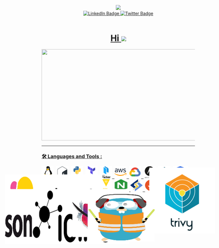 <div id="header" align="center">
  <img src="https://media.giphy.com/media/v1.Y2lkPTc5MGI3NjExZHU2NWJleTNlYzdtMXYxdTIwaml0N2s2OWxiOGp0aXAyeGdmYTU3ZyZlcD12MV9pbnRlcm5hbF9naWZfYnlfaWQmY3Q9cw/vLlpbDafjgHystuJ0a/giphy.gif" width="100"/>
</div>

<div id="badges" align="center">
  <a href="https://www.linkedin.com/in/odennav">
    <img src="https://img.shields.io/badge/LinkedIn-blue?style=for-the-badge&logo=linkedin&logoColor=white" alt="LinkedIn Badge"/>
  </a>
  <a href="https://twitter.com/odennav">
    <img src="https://img.shields.io/badge/twitter-black?style=for-the-badge&logo=X&logoColor=white" alt="Twitter Badge"/>
</div>

<div id="header" align="center">
 <img src="https://komarev.com/ghpvc/?username=odennav&style=flat-square&color=green" alt=""/>
</div>

<h1 align="center">
  Hi
  <img src="https://media.giphy.com/media/v1.Y2lkPTc5MGI3NjExZW9jeTQzam8xYTl1eWdvNGJtMWpzaHYzZ2MyeTlmcWdldzY5ZXRoMiZlcD12MV9pbnRlcm5hbF9naWZfYnlfaWQmY3Q9cw/hvRJCLFzcasrR4ia7z/giphy.gif" width="30px"/>
</h1>

<div align="center">
  <img src="https://media.giphy.com/media/dWesBcTLavkZuG35MI/giphy.gif" width="600" height="300"/>
</div>


---

### :hammer_and_wrench: Languages and Tools :

<div>
  <img src="https://github.com/devicons/devicon/blob/master/icons/linux/linux-original.svg" title="Linux" alt="Linux" width="40" height="40"/>&nbsp;
  <img src="https://github.com/devicons/devicon/blob/master/icons/bash/bash-original.svg" title="Bash" alt="Bash" width="40" height="40"/>&nbsp;
  <img src="https://github.com/devicons/devicon/blob/master/icons/python/python-original-wordmark.svg" title="Python" alt="Python" width="40" height="40"/>&nbsp;
  <img src="https://github.com/devicons/devicon/blob/master/icons/terraform/terraform-original-wordmark.svg" title="Terraform" alt="Terraform" width="40" height="40"/>&nbsp;
  <img src="https://github.com/devicons/devicon/blob/master/icons/packer/packer-original-wordmark.svg" title="Packer" alt="Packer" width="40" height="40"/>&nbsp;
  <img src="https://github.com/devicons/devicon/blob/master/icons/amazonwebservices/amazonwebservices-original-wordmark.svg" title="AWS" alt="AWS" width="40" height="40"/>&nbsp;
  <img src="https://github.com/devicons/devicon/blob/master/icons/googlecloud/googlecloud-original.svg" title="GCP" alt="GCP" width="40" height="40"/>&nbsp;
  <img src="https://github.com/devicons/devicon/blob/master/icons/ansible/ansible-original-wordmark.svg"  title="Ansible" alt="Ansible" width="40" height="40"/>&nbsp;
  <img src="https://github.com/devicons/devicon/blob/master/icons/docker/docker-original-wordmark.svg" title="Docker" alt="Docker" width="40" height="40"/>&nbsp;
  <img src="https://github.com/devicons/devicon/blob/master/icons/kubernetes/kubernetes-original.svg" title="Kubernetes"  alt="Kubernetes" width="50" height="40"/>&nbsp;
  <img src="https://github.com/devicons/devicon/blob/master/icons/helm/helm-original.svg" title="HELM" alt="HELM" width="40" height="40"/>&nbsp;
  <img src="https://github.com/devicons/devicon/blob/master/icons/jenkins/jenkins-original.svg" title="Jenkins"  alt="Jenkins" width="40" height="40"/>&nbsp;
  <img src="https://github.com/devicons/devicon/blob/master/icons/vagrant/vagrant-original.svg" title="Vagrant" alt="Vagrant" width="40" height="40"/>&nbsp;
  <img src="https://github.com/devicons/devicon/blob/master/icons/vsphere/vsphere-original-wordmark.svg" title="Vsphere" alt="Vsphere" width="40" height="40"/>&nbsp;
  <img src="https://github.com/devicons/devicon/blob/master/icons/vault/vault-plain-wordmark.svg" title="Vault" alt="Vault" width="40" height="40"/>&nbsp; 
  <img src="https://github.com/odennav/odennav/blob/main/docs/nginx.svg"  title="NGINX" alt="NGINX" width="40" height="40" style="width: 45px; height: 40px;"/>&nbsp;
  <img src="https://github.com/odennav/odennav/blob/main/docs/litespeed.svg" title="LITESPEED" alt="LITESPEED" width="40" height="40"/>&nbsp; 
  <img src="https://github.com/devicons/devicon/blob/master/icons/prometheus/prometheus-original.svg" title="PROMETHEUS" alt="PROMETHEUS" width="50" height="40"/>&nbsp;
  <img src="https://github.com/odennav/odennav/blob/main/docs/datadog.svg" title="DATADOG" alt="DATADOG" width="40" height="40"/>&nbsp;
  <img src="https://github.com/odennav/odennav/blob/main/docs/elastic.svg" title="ELASTIC" alt="ELASTIC" style="width: 80px; height: 45px; transform: scale(4.0);"/>&nbsp;
  <img src="https://github.com/devicons/devicon/blob/master/icons/grafana/grafana-original-wordmark.svg" title="GRAFANA" alt="GRAFANA" width="40" height="40"/>&nbsp;
  <img src="https://github.com/devicons/devicon/blob/master/icons/influxdb/influxdb-original-wordmark.svg" title="INFLUXDB" alt="INFLUXDB" width="40" height="40"/>&nbsp;
  <img src="https://github.com/devicons/devicon/blob/master/icons/mysql/mysql-original-wordmark.svg" title="MYSQL" alt="MYSQL" width="50" height="40"/>&nbsp;
  <img src="https://github.com/devicons/devicon/blob/master/icons/mariadb/mariadb-original-wordmark.svg" title="MARIADB" alt="MARIADB" width="40" height="40"/>&nbsp;
  <img src="https://github.com/devicons/devicon/blob/master/icons/cassandra/cassandra-original.svg" title="CASSANDRA" alt="CASSANDRA" width="40" height="40"/>&nbsp;
  <img src="https://github.com/devicons/devicon/blob/master/icons/postgresql/postgresql-original-wordmark.svg" title="POSTGRESQL" alt="POSTGRESQL" width="42" height="40"/>&nbsp;
  <img src="https://github.com/devicons/devicon/blob/master/icons/git/git-original.svg" title="Git" **alt="Git" width="40" height="40"/>&nbsp;
  <img src="https://github.com/odennav/odennav/blob/main/docs/trivy.svg" title="Trivy" **alt="Trivy" style="width: 54px; height: 54px; transform: scale(4.0)"/>&nbsp;
  <img src="https://github.com/odennav/odennav/blob/main/docs//sonarqube.svg" title="SonarQube" **alt="SonarQube" style="width: 80px; height: 45px; transform: scale(4.0);"/>&nbsp;
  <img src="https://github.com/odennav/odennav/blob/main/docs/Icinga_logo.svg" title="Icinga" **alt="Icinga" style="width: 80px; height: 45px; transform: scale(4.0);"/>&nbsp;
  <img src="https://github.com/odennav/odennav/blob/main/docs/apache-13.svg" title="Apache" **alt="Apache" style="width: 50px; height: 30px; transform: scale(4.0);"/>&nbsp;
  <img src="https://github.com/odennav/odennav/blob/main/docs/traefik.svg" title="Traefik" **alt="Traefik" style="width: 55px; height: 40px; transform: scale(4.0);"/>&nbsp;
  </div>

---

